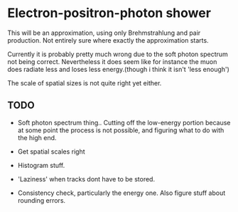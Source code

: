
# Electron-positron-photon shower

This will be an approximation, using only Brehmstrahlung and pair production.
Not entirely sure where exactly the approximation starts.

Currently it is probably pretty much wrong due to the soft photon spectrum
not being correct. Nevertheless it does seem like for instance the muon does
radiate less and loses less energy.(though i think it isn't 'less enough')

The scale of spatial sizes is not quite right yet either.

## TODO

* Soft photon spectrum thing.. Cutting off the low-energy portion because
  at some point the process is not possible, and figuring what to do with
  the high end.

* Get spatial scales right

* Histogram stuff.

* 'Laziness' when tracks dont have to be stored.

* Consistency check, particularly the energy one. Also figure stuff about 
  rounding errors.
